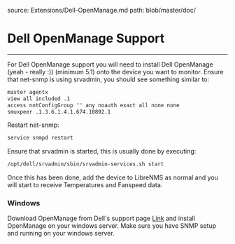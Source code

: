 source: Extensions/Dell-OpenManage.md
path: blob/master/doc/

# Dell OpenManage Support
-----------------------

For Dell OpenManage support you will need to install Dell OpenManage (yeah - really :)) (minimum 5.1) onto the device you want to monitor. Ensure that net-snmp is using srvadmin, you should see something similar to:

```bash
master agentx
view all included .1
access notConfigGroup "" any noauth exact all none none
smuxpeer .1.3.6.1.4.1.674.10892.1
```

Restart net-snmp:

```bash
service snmpd restart
```

Ensure that srvadmin is started, this is usually done by executing:

```bash
/opt/dell/srvadmin/sbin/srvadmin-services.sh start
```

Once this has been done, add the device to LibreNMS as normal and you will start to receive Temperatures and Fanspeed data.

### Windows
Download OpenManage from Dell's support page [Link](http://www.dell.com/support/contents/us/en/04/article/product-support/self-support-knowledgebase/enterprise-resource-center/systemsmanagement/OMSA) and install OpenManage on your windows server. Make sure you have SNMP setup and running on your windows server.



